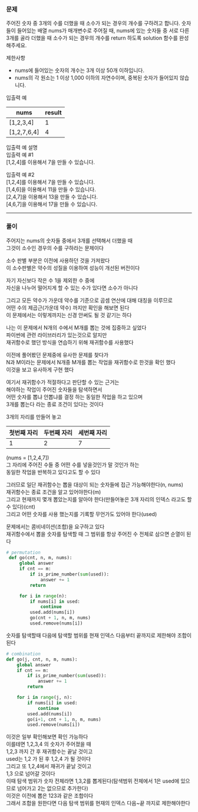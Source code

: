 ### 문제

주어진 숫자 중 3개의 수를 더했을 때 소수가 되는 경우의 개수를 구하려고 합니다. 숫자들이 들어있는 배열 nums가 매개변수로 주어질 때, nums에 있는 숫자들 중 서로 다른 3개를 골라 더했을 때 소수가 되는 경우의 개수를 return 하도록 solution 함수를 완성해주세요.  
  
제한사항  
* nums에 들어있는 숫자의 개수는 3개 이상 50개 이하입니다.  
* nums의 각 원소는 1 이상 1,000 이하의 자연수이며, 중복된 숫자가 들어있지 않습니다.  

입출력 예

| nums      | 	result |
|-----------|---------|
| [1,2,3,4] | 	1      |
|[1,2,7,6,4]|	4|

입출력 예 설명  
입출력 예 #1  
[1,2,4]를 이용해서 7을 만들 수 있습니다.  

입출력 예 #2  
[1,2,4]를 이용해서 7을 만들 수 있습니다.  
[1,4,6]을 이용해서 11을 만들 수 있습니다.  
[2,4,7]을 이용해서 13을 만들 수 있습니다.  
[4,6,7]을 이용해서 17을 만들 수 있습니다.  
  
***
### 풀이
주어지는 nums의 숫자들 중에서 3개를 선택해서 더했을 때  
그것이 소수인 경우의 수를 구하라는 문제이다  
  
소수 판별 부분은 이전에 사용하던 것을 가져왔다  
이 소수판별은 약수의 성질을 이용하여 성능이 개선된 버전이다  

자기 자신보다 작은 수 1을 제외한 수 중에  
자신을 나누어 떨어지게 할 수 있는 수가 있다면 소수가 아니다  

그리고 모든 약수가 가운데 약수를 기준으로 곱셈 연산에 대해 대칭을 이루므로  
어떤 수의 제곱근(가운데 약수) 까지만 확인을 해보면 된다  
이 문제에서는 이렇게까지는 신경 안써도 될 것 같기는 하다  

나는 이 문제에서 N개의 수에서 M개를 뽑는 것에 집중하고 싶었다   
파이썬에 관련 라이브러리가 있는것으로 알지만    
재귀함수로 했던 방식을 연습하기 위해 재귀함수를 사용했다  
  
이전에 풀어봤던 문제중에 유사한 문제를 찾다가      
N과 M이라는 문제에서 N개중 M개를 뽑는 작업을 재귀함수로 한것을 확인 했다  
이것을 보고 유사하게 구현 했다  
  
여기서 재귀함수가 적절하다고 판단할 수 있는 근거는  
해야하는 작업이 주어진 숫자들을 탐색하면서    
어떤 숫자를 뽑냐 안뽑냐를 결정 하는 동일한 작업을 하고 있으며  
3개를 뽑는다 라는 종료 조건이 있다는 것이다  

3개의 자리를 만들어 놓고  

| 첫번째 자리 | 두번째 자리 | 세번째 자리 |
|--------|-----|-----|
| 1      | 2   | 7   |

(nums = [1,2,4,7])  
그 자리에 주어진 수들 중 어떤 수를 넣을것인가 말 것인가 하는  
동일한 작업을 반복하고 있다고도 할 수 있다  
  
그러므로 일단 재귀함수는 뽑을 대상이 되는 숫자들에 접근 가능해야한다(n, nums)  
재귀함수는 종료 조건을 알고 있어야한다(m)  
그리고 현재까지 몇개 뽑았는지를 알아야 한다(만들어놓은 3개 자리의 인덱스 라고도 할 수 있다)(cnt)  
그리고 어떤 숫자를 사용 했는지를 기록할 무언가도 있어야 한다(used)    
  
문제에서는 콤비네이션(조합)을 요구하고 있다  
재귀함수에서 뽑을 숫자를 탐색할 때 그 범위를 항상 주어진 수 전체로 삼으면 순열이 된다    
```python
# permutation
 def go(cnt, n, m, nums):
     global answer
     if cnt == m:
         if is_prime_number(sum(used)):
             answer += 1
         return

     for i in range(n):
         if nums[i] in used:
             continue
         used.add(nums[i])
         go(cnt + 1, n, m, nums)
         used.remove(nums[i])
```
숫자를 탐색할때 다음에 탐색할 범위를 현재 인덱스 다음부터 끝까지로 제한해야 조합이 된다  
```python
# combination
def go(j, cnt, n, m, nums):
    global answer
    if cnt == m:
        if is_prime_number(sum(used)):
            answer += 1
        return

    for i in range(j, n):
        if nums[i] in used:
            continue
        used.add(nums[i])
        go(i+1, cnt + 1, n, m, nums)
        used.remove(nums[i])
```  
이것은 일부 확인해보면 확인 가능하다    
이를테면 1,2,3,4 의 숫자가 주어졌을 때  
1,2,3 까지 간 후 재귀함수는 끝날 것이고  
used는 1,2 가 된 후 1,2,4 가 될 것이다  
그리고 또 1,2,4에서 재귀가 끝날 것이고  
1,3 으로 넘어갈 것이다  
이때 탐색 범위가 숫자 전체라면  1,3,2를 뽑게된다(탐색범위 전체에서 1은 used에 있으므로 넘어가고 2는 없으므로 추가한다)    
이것은 이전에 뽑은 123과 같은 조합이다  
그래서 조합을 원한다면 다음 탐색 범위를 현재의 인덱스 다음~끝 까지로 제한해야한다    










